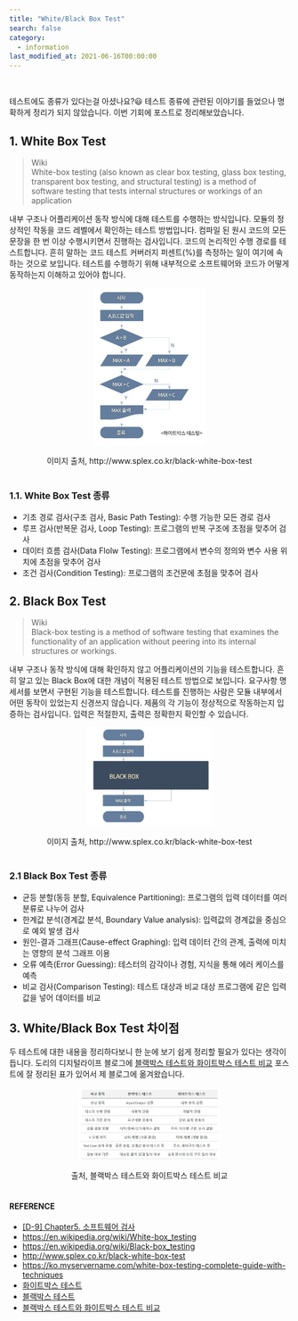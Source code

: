 ```yaml
---
title: "White/Black Box Test"
search: false
category:
  - information
last_modified_at: 2021-06-16T00:00:00
---
```


<br>

테스트에도 종류가 있다는걸 아셨나요?😃 
테스트 종류에 관련된 이야기를 들었으나 명확하게 정리가 되지 않았습니다. 
이번 기회에 포스트로 정리해보았습니다.

## 1. White Box Test

> Wiki<br>
> White-box testing (also known as clear box testing, glass box testing, transparent box testing, and structural testing) 
> is a method of software testing that tests internal structures or workings of an application

내부 구조나 어플리케이션 동작 방식에 대해 테스트를 수행하는 방식입니다. 
모듈의 정상적인 작동을 코드 레벨에서 확인하는 테스트 방법입니다. 
컴파일 된 원시 코드의 모든 문장을 한 번 이상 수행시키면서 진행하는 검사입니다. 
코드의 논리적인 수행 경로를 테스트합니다. 
흔히 말하는 코드 테스트 커버러지 퍼센트(%)를 측정하는 일이 여기에 속하는 것으로 보입니다. 
테스트를 수행하기 위해 내부적으로 소프트웨어와 코드가 어떻게 동작하는지 이해하고 있어야 합니다. 

<p align="center"><img src="/images/white-box-black-box-test-1.JPG" width="40%"></p>
<center>이미지 출처, http://www.splex.co.kr/black-white-box-test</center><br>

### 1.1. White Box Test 종류
- 기초 경로 검사(구조 검사, Basic Path Testing): 수행 가능한 모든 경로 검사
- 루프 검사(반복문 검사, Loop Testing): 프로그램의 반복 구조에 초점을 맞추어 검사
- 데이터 흐름 검사(Data Flolw Testing): 프로그램에서 변수의 정의와 변수 사용 위치에 초점을 맞추어 검사
- 조건 검사(Condition Testing): 프로그램의 조건문에 초점을 맞추어 검사

## 2. Black Box Test

> Wiki<br>
> Black-box testing is a method of software testing that examines the functionality of an application 
> without peering into its internal structures or workings. 

내부 구조나 동작 방식에 대해 확인하지 않고 어플리케이션의 기능을 테스트합니다. 
흔히 알고 있는 Black Box에 대한 개념이 적용된 테스트 방법으로 보입니다. 
요구사항 명세서를 보면서 구현된 기능을 테스트합니다. 
테스트를 진행하는 사람은 모듈 내부에서 어떤 동작이 있었는지 신경쓰지 않습니다. 
제품의 각 기능이 정상적으로 작동하는지 입증하는 검사입니다. 
입력은 적절한지, 출력은 정확한지 확인할 수 있습니다. 

<p align="center"><img src="/images/white-box-black-box-test-2.JPG" width="45%"></p>
<center>이미지 출처, http://www.splex.co.kr/black-white-box-test</center><br>

### 2.1 Black Box Test 종류
- 균등 분할(동등 분할, Equivalence Partitioning): 프로그램의 입력 데이터를 여러 분류로 나누어 검사
- 한계값 분석(경계값 분석, Boundary Value analysis): 입력값의 경계값을 중심으로 예외 발생 검사 
- 원인-결과 그래프(Cause-effect Graphing): 입력 데이터 간의 관계, 출력에 미치는 영향의 분석 그래프 이용 
- 오류 예측(Error Guessing): 테스터의 감각이나 경험, 지식을 통해 에러 케이스를 예측 
- 비교 검사(Comparison Testing): 테스트 대상과 비교 대상 프로그램에 같은 입력값을 넣어 데이터를 비교

## 3. White/Black Box Test 차이점
두 테스트에 대한 내용을 정리하다보니 한 눈에 보기 쉽게 정리할 필요가 있다는 생각이 듭니다. 
도리의 디지털라이프 블로그에 [블랙박스 테스트와 화이트박스 테스트 비교][difference-blog-link] 포스트에 잘 정리된 표가 있어서 제 블로그에 옮겨왔습니다. 

<p align="center"><img src="/images/white-box-black-box-test-3.JPG" width="50%"></p>
<center>출처, 블랙박스 테스트와 화이트박스 테스트 비교</center><br>

#### REFERENCE
- [[D-9] Chapter5. 소프트웨어 검사][naver-software-test-link]
- <https://en.wikipedia.org/wiki/White-box_testing>
- <https://en.wikipedia.org/wiki/Black-box_testing>
- <http://www.splex.co.kr/black-white-box-test>
- <https://ko.myservername.com/white-box-testing-complete-guide-with-techniques>
- [화이트박스 테스트][white-box-test-link]
- [블랙박스 테스트][black-box-test-link]
- [블랙박스 테스트와 화이트박스 테스트 비교][difference-blog-link]

[naver-software-test-link]: https://m.blog.naver.com/PostView.naver?isHttpsRedirect=true&blogId=brad903&logNo=221214795151
[white-box-test-link]: https://itwiki.kr/w/%ED%99%94%EC%9D%B4%ED%8A%B8%EB%B0%95%EC%8A%A4_%ED%85%8C%EC%8A%A4%ED%8A%B8
[black-box-test-link]: https://itwiki.kr/w/%EB%B8%94%EB%9E%99%EB%B0%95%EC%8A%A4_%ED%85%8C%EC%8A%A4%ED%8A%B8
[difference-blog-link]: http://blog.skby.net/%EB%B8%94%EB%9E%99%EB%B0%95%EC%8A%A4-%ED%85%8C%EC%8A%A4%ED%8A%B8%EC%99%80-%ED%99%94%EC%9D%B4%ED%8A%B8%EB%B0%95%EC%8A%A4-%ED%85%8C%EC%8A%A4%ED%8A%B8-%EB%B9%84%EA%B5%90/